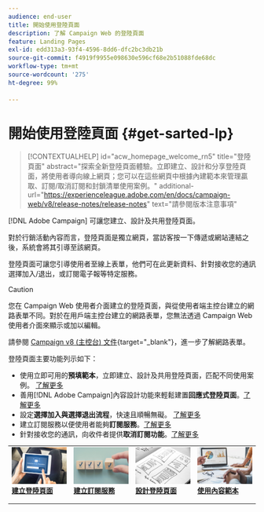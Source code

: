 ```yaml
---
audience: end-user
title: 開始使用登陸頁面
description: 了解 Campaign Web 的登陸頁面
feature: Landing Pages
exl-id: edd313a3-93f4-4596-8dd6-dfc2bc3db21b
source-git-commit: f4919f9955e098630e596cf68e2b51088fde68dc
workflow-type: tm+mt
source-wordcount: '275'
ht-degree: 99%

---
```


# 開始使用登陸頁面 {#get-sarted-lp}

>[!CONTEXTUALHELP]
>id="acw_homepage_welcome_rn5"
>title="登陸頁面"
>abstract="探索全新登陸頁面體驗。立即建立、設計和分享登陸頁面，將使用者導向線上網頁；您可以在這些網頁中根據內建範本來管理贏取、訂閱/取消訂閱和封鎖清單使用案例。"
>additional-url="https://experienceleague.adobe.com/en/docs/campaign-web/v8/release-notes/release-notes" text="請參閱版本注意事項"

[!DNL Adobe Campaign] 可讓您建立、設計及共用登陸頁面。

對於行銷活動內容而言，登陸頁面是獨立網頁，當訪客按一下傳遞或網站連結之後，系統會將其引導至該網頁。

登陸頁面可讓您引導使用者至線上表單，他們可在此更新資料、針對接收您的通訊選擇加入/退出，或訂閱電子報等特定服務。

>[!CAUTION]
>
>您在 Campaign Web 使用者介面建立的登陸頁面，與從使用者端主控台建立的網路表單不同。對於在用戶端主控台建立的網路表單，您無法透過 Campaign Web 使用者介面來顯示或加以編輯。
>
>請參閱 [Campaign v8 (主控台) 文件](https://experienceleague.adobe.com/docs/campaign/campaign-v8/content/webapps.html?lang=zh-Hant){target="_blank"}，進一步了解網路表單。

登陸頁面主要功能列示如下：

* 使用立即可用的&#x200B;**預填範本**，立即建立、設計及共用登陸頁面，匹配不同使用案例。 [了解更多](create-lp.md)
* 善用[!DNL Adobe Campaign]內容設計功能來輕鬆建置&#x200B;**回應式登陸頁面**。[了解更多](lp-content.md)
* 設定&#x200B;**選擇加入與選擇退出流程**，快速且順暢無礙。 [了解更多](lp-use-cases.md)
* 建立訂閱服務以便使用者能夠&#x200B;**訂閱服務**。[了解更多](lp-use-cases.md#lp-subscription)
* 針對接收您的通訊，向收件者提供&#x200B;**取消訂閱功能**。[了解更多](lp-use-cases.md#lp-unsubscription)
  <!--Send a **confirmation email** upon opt-in or opt-out.-->

<table style="table-layout:fixed"><tr style="border: 0;">
<td>
<a href="create-lp.md">
<img alt="銷售機會" src="../assets/do-not-localize/lp-subscription.jpeg">
</a>
<div><a href="create-lp.md"><strong>建立登陸頁面</strong>
</div>
<p>
</td>
<td>
<a href="../audience/manage-services.md">
<img alt="不常使用" src="../assets/do-not-localize/lp-list.jpg">
</a>
<div>
<a href="../audience/manage-services.md"><strong>建立訂閱服務</strong></a>
</div>
<p></td>
<td>
<a href="lp-content.md">
<img alt="驗證" src="../assets/do-not-localize/lp-design.jpg">
</a>
<div>
<a href="lp-content.md"><strong>設計登陸頁面</strong></a>
</div>
<p>
</td>
<td>
<a href="lp-templates.md">
<img alt="驗證" src="../assets/do-not-localize/lp-reporting.jpg">
</a>
<div>
<a href="lp-templates.md"><strong>使用內容範本</strong></a>
</div>
<p>
</td>
</tr></table>

